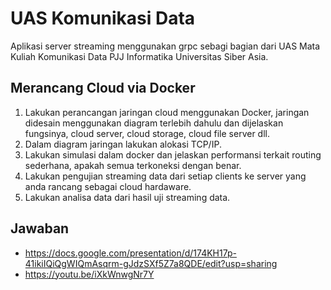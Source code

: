 # UAS Komunikasi Data
Aplikasi server streaming menggunakan grpc sebagi bagian dari UAS Mata Kuliah Komunikasi Data PJJ Informatika Universitas Siber Asia.

## Merancang Cloud via Docker
1. Lakukan perancangan jaringan cloud menggunakan Docker, jaringan didesain menggunakan diagram terlebih dahulu dan dijelaskan fungsinya, cloud server, cloud storage, cloud file server dll.
2. Dalam diagram jaringan lakukan alokasi TCP/IP.
3. Lakukan simulasi dalam docker dan jelaskan performansi terkait routing sederhana, apakah semua terkoneksi dengan benar.
4. Lakukan pengujian streaming data dari setiap clients ke server yang anda rancang sebagai cloud hardaware.
5. Lakukan analisa data dari hasil uji streaming data.

## Jawaban 
- https://docs.google.com/presentation/d/174KH17p-41ikiIQiQgWIQmAsqrm-gJdzSXf5Z7a8QDE/edit?usp=sharing
- https://youtu.be/iXkWnwgNr7Y